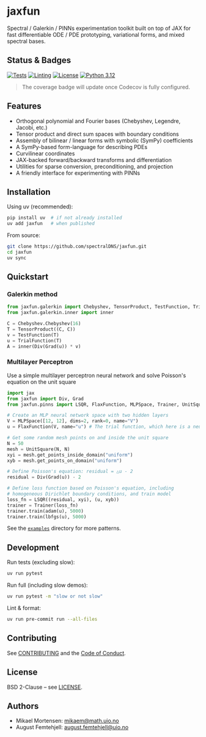 # jaxfun

Spectral / Galerkin / PINNs experimentation toolkit built on top of JAX for fast differentiable ODE / PDE prototyping, variational forms, and mixed spectral bases.

## Status & Badges

[![Tests](https://github.com/spectralDNS/jaxfun/actions/workflows/pytest.yml/badge.svg)](https://github.com/spectralDNS/jaxfun/actions/workflows/pytest.yml)
[![Linting](https://github.com/spectralDNS/jaxfun/actions/workflows/lint.yml/badge.svg)](https://github.com/spectralDNS/jaxfun/actions/workflows/lint.yml)
[![License](https://img.shields.io/badge/License-BSD_2--Clause-orange.svg)](https://opensource.org/licenses/BSD-2-Clause)
[![Python 3.12](https://img.shields.io/badge/python-3.12+-brightgreen.svg)](pyproject.toml)

> The coverage badge will update once Codecov is fully configured.

## Features

- Orthogonal polynomial and Fourier bases (Chebyshev, Legendre, Jacobi, etc.)
- Tensor product and direct sum spaces with boundary conditions
- Assembly of bilinear / linear forms with symbolic (SymPy) coefficients
- A SymPy-based form-language for describing PDEs
- Curvilinear coordinates
- JAX-backed forward/backward transforms and differentiation
- Utilities for sparse conversion, preconditioning, and projection
- A friendly interface for experimenting with PINNs

## Installation

Using uv (recommended):

```bash
pip install uv  # if not already installed
uv add jaxfun   # when published
```

From source:

```bash
git clone https://github.com/spectralDNS/jaxfun.git
cd jaxfun
uv sync
```

## Quickstart

### Galerkin method

```python
from jaxfun.galerkin import Chebyshev, TensorProduct, TestFunction, TrialFunction, Div, Grad
from jaxfun.galerkin.inner import inner

C = Chebyshev.Chebyshev(16)
T = TensorProduct((C, C))
v = TestFunction(T)
u = TrialFunction(T)
A = inner(Div(Grad(u)) * v)
```

### Multilayer Perceptron

Use a simple multilayer perceptron neural network and solve Poisson's equation on the unit square

```python
import jax
from jaxfun import Div, Grad
from jaxfun.pinns import LSQR, FlaxFunction, MLPSpace, Trainer, UnitSquare, adam, lbfgs

# Create an MLP neural network space with two hidden layers
V = MLPSpace([12, 12], dims=2, rank=0, name="V")
u = FlaxFunction(V, name="u") # The trial function, which here is a neural network

# Get some random mesh points on and inside the unit square
N = 50
mesh = UnitSquare(N, N)
xyi = mesh.get_points_inside_domain("uniform")
xyb = mesh.get_points_on_domain("uniform")

# Define Poisson's equation: residual = △u - 2
residual = Div(Grad(u)) - 2

# Define loss function based on Poisson's equation, including
# homogeneous Dirichlet boundary conditions, and train model
loss_fn = LSQR((residual, xyi), (u, xyb))
trainer = Trainer(loss_fn)
trainer.train(adam(u), 5000)
trainer.train(lbfgs(u), 5000)
```

See the [`examples`](examples/) directory for more patterns.

## Development

Run tests (excluding slow):

```bash
uv run pytest
```

Run full (including slow demos):

```bash
uv run pytest -m "slow or not slow"
```

Lint & format:

```bash
uv run pre-commit run --all-files
```

## Contributing

See [CONTRIBUTING](CONTRIBUTING.md) and the [Code of Conduct](CODE_OF_CONDUCT.md).

## License

BSD 2-Clause – see [LICENSE](LICENSE).

## Authors

- Mikael Mortensen: mikaem@math.uio.no
- August Femtehjell: august.femtehjell@uio.no
